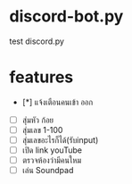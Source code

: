 # discord-bot.py
test discord.py

# features

- [*]  แจ้งเตือนคนเข้า ออก
- [ ]  สุ่มหัว ก้อย
- [ ]  สุ่มเลข 1-100
- [ ]  สุ่มเลขอะไรก็ได้(รับinput)
- [ ]  เปิด link youTube
- [ ]  ตรวจห้องว่ามีคนใหม
- [ ]  เล่น Soundpad
